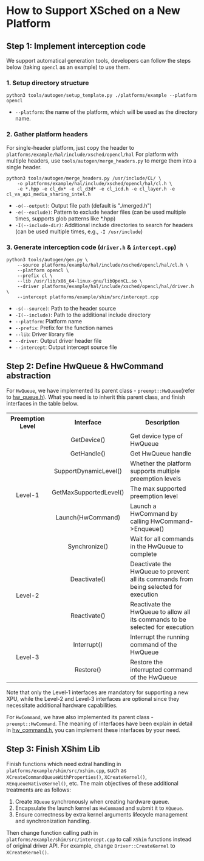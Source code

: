 # How to Support XSched on a New Platform

## Step 1: Implement interception code

We support automatical generation tools, developers can follow the steps below (taking `opencl` as an example) to use them.

### 1. Setup directory structure

```shell
python3 tools/autogen/setup_template.py ./platforms/example --platform opencl
```

- `--platform`: the name of the platform, which will be used as the directory name.

### 2. Gather platform headers

For single-header platform, just copy the header to `platforms/example/hal/include/xsched/opencl/hal`
For platform with multiple headers, use `tools/autogen/merge_headers.py` to merge them into a single header.

```shell
python3 tools/autogen/merge_headers.py /usr/include/CL/ \
    -o platforms/example/hal/include/xsched/opencl/hal/cl.h \
    -e *.hpp -e cl_dx* -e cl_d3d* -e cl_icd.h -e cl_layer.h -e cl_va_api_media_sharing_intel.h
```

- `-o(--output)`: Output file path (default is "./merged.h")
- `-e(--exclude)`: Pattern to exclude header files (can be used multiple times, supports glob patterns like *.hpp)
- `-I(--include-dir)`: Additional include directories to search for headers (can be used multiple times, e.g., `-I /usr/include`)

### 3. Generate interception code (`driver.h` & `intercept.cpp`)

```shell
python3 tools/autogen/gen.py \
    --source platforms/example/hal/include/xsched/opencl/hal/cl.h \
    --platform opencl \
    --prefix cl \
    --lib /usr/lib/x86_64-linux-gnu/libOpenCL.so \
    --driver platforms/example/hal/include/xsched/opencl/hal/driver.h \
    --intercept platforms/example/shim/src/intercept.cpp
```

- `-s(--source)`: Path to the header source
- `-I(--include)`: Path to the additional include directory
- `--platform`: Platform name
- `--prefix`: Prefix for the function names
- `--lib`: Driver library file
- `--driver`: Output driver header file
- `--intercept`: Output intercept source file

## Step 2: Define HwQueue & HwCommand abstraction

For `HwQueue`, we have implemented its parent class - `preempt::HwQueue`(refer to [hw_queue.h](../../preempt/include/xsched/preempt/hal/hw_queue.h)). What you need is to inherit this parent class, and finish interfaces in the table below.

<table>
  <tr>
    <th align="center">Preemption Level</th>
    <th align="center">Interface</th>
    <th align="center">Description</th>
  </tr>
  <tr>
    <td align="center" rowspan="6">Level-1</td>
    <td align="center">GetDevice()</td>
    <td align="left">Get device type of HwQueue</td>
  </tr>
  <tr>
    <td align="center">GetHandle()</td>
    <td align="left">Get HwQueue handle</td>
  </tr>
  <tr>
    <td align="center">SupportDynamicLevel()</td>
    <td align="left">Whether the platform supports multiple preemption levels</td>
  </tr>
  <tr>
    <td align="center">GetMaxSupportedLevel()</td>
    <td align="left">The max supported preemption level</td>
  </tr>
  <tr>
    <td align="center">Launch(HwCommand)</td>
    <td align="left">Launch a HwCommand by calling HwCommand->Enqueue()</td>
  </tr>
  <tr>
    <td align="center">Synchronize()</td>
    <td align="left">Wait for all commands in the HwQueue to complete</td>
  </tr>
    <tr>
    <td align="center" rowspan="2">Level-2</td>
    <td align="center">Deactivate()</td>
    <td align="left">Deactivate the HwQueue to prevent all its commands from being selected for execution </td>
  </tr>
  <tr>
    <td align="center">Reactivate()</td>
    <td align="left">Reactivate the HwQueue to allow all its commands to be selected for execution</td>
  </tr>
    <tr>
    <td align="center" rowspan="2">Level-3</td>
    <td align="center">Interrupt()</td>
    <td align="left">Interrupt the running command of the HwQueue</td>
  </tr>
  <tr>
    <td align="center">Restore()</td>
    <td align="left">Restore the interrupted command of the HwQueue</td>
  </tr>
</table>

Note that only the Level-1 interfaces are mandatory for supporting a new XPU, while the Level-2 and Level-3 interfaces are optional since they necessitate additional hardware capabilities.

For `HwCommand`, we have also implemented its parent class - `preempt::HwCommand`. The meaning of interfaces have been explain in detail in [hw_command.h](../../preempt/include/xsched/preempt/hal/hw_command.h), you can implement these interfaces by your need.

## Step 3: Finish XShim Lib

Finish functions which need extral handling in `platforms/example/shim/src/xshim.cpp`, such as `XCreateCommandQueueWithProperties()`, `XCreateKernel()`, `XEnqueueNativeKernel()`, etc. The main objectives of these additional treatments are as follows:

1. Create `XQueue` synchronously when creating hardware queue.
2. Encapsulate the launch kernel as `HwCommand` and submit it to `XQueue`.
3. Ensure correctness by extra kernel arguments lifecycle management and synchronization handling.

Then change function calling path in `platforms/example/shim/src/intercept.cpp` to call `XShim` functions instead of original driver API. For example, change `Driver::CreateKernel` to `XCreateKernel()`.
